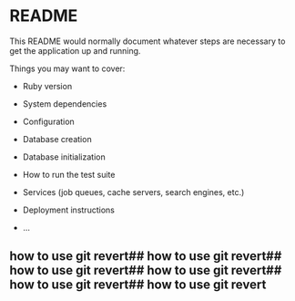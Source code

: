 # README

This README would normally document whatever steps are necessary to get the
application up and running.

Things you may want to cover:

* Ruby version

* System dependencies

* Configuration

* Database creation

* Database initialization

* How to run the test suite

* Services (job queues, cache servers, search engines, etc.)

* Deployment instructions

* ...


## how to use git revert## how to use git revert## how to use git revert## how to use git revert## how to use git revert## how to use git revert